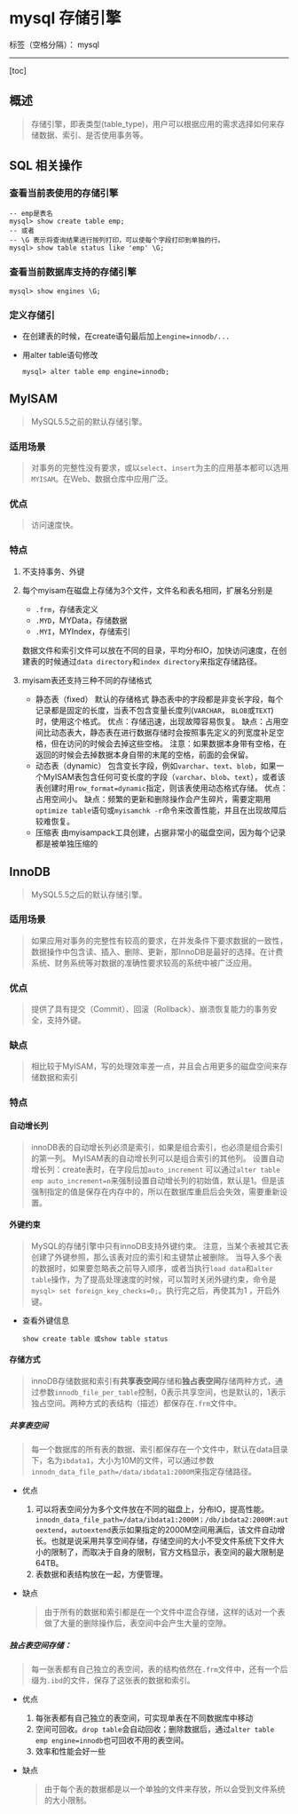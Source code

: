 # mysql 存储引擎

标签（空格分隔）： mysql

---

[toc]

## 概述
> 存储引擎，即表类型(table_type)，用户可以根据应用的需求选择如何来存储数据、索引、是否使用事务等。

## SQL 相关操作

### 查看当前表使用的存储引擎

```
-- emp是表名
mysql> show create table emp;
-- 或者
-- \G 表示将查询结果进行按列打印，可以使每个字段打印到单独的行。
mysql> show table status like 'emp' \G;
```

### 查看当前数据库支持的存储引擎

```
mysql> show engines \G;
```

### 定义存储引

- 在创建表的时候，在create语句最后加上`engine=innodb/...`
- 用alter table语句修改

    ```
    mysql> alter table emp engine=innodb;
    ```
    
## MyISAM
> MySQL5.5之前的默认存储引擎。

### 适用场景
> 对事务的完整性没有要求，或以`select`、`insert`为主的应用基本都可以选用`MYISAM`。在Web、数据仓库中应用广泛。

### 优点
> 访问速度快。

### 特点

1. 不支持事务、外键
1. 每个myisam在磁盘上存储为3个文件，文件名和表名相同，扩展名分别是
    - `.frm`，存储表定义
    - `.MYD`，MYData，存储数据
    - `.MYI`，MYIndex，存储索引

    数据文件和索引文件可以放在不同的目录，平均分布IO，加快访问速度，在创建表的时候通过`data directory`和`index directory`来指定存储路径。

1. myisam表还支持三种不同的存储格式
    - 静态表（fixed）
    默认的存储格式
    静态表中的字段都是非变长字段，每个记录都是固定的长度，当表不包含变量长度列(`VARCHAR`， `BLOB`或`TEXT`)时，使用这个格式。
    优点：存储迅速，出现故障容易恢复。
    缺点：占用空间比动态表大，静态表在进行数据存储时会按照事先定义的列宽度补足空格，但在访问的时候会去掉这些空格。
    注意：如果数据本身带有空格，在返回的时候会去掉数据本身自带的末尾的空格，前面的会保留。
    - 动态表（dynamic）
    包含变长字段，例如`varchar`、`text`、`blob`，如果一个MyISAM表包含任何可变长度的字段（`varchar`、`blob`、`text`），或者该表创建时用`row_format=dynamic`指定，则该表使用动态格式存储。
    优点：占用空间小。
    缺点：频繁的更新和删除操作会产生碎片，需要定期用`optimize table`语句或`myisamchk -r`命令来改善性能，并且在出现故障后较难恢复。
    - 压缩表
    由myisampack工具创建，占据非常小的磁盘空间，因为每个记录都是被单独压缩的

## InnoDB
> MySQL5.5之后的默认存储引擎。

### 适用场景
> 如果应用对事务的完整性有较高的要求，在并发条件下要求数据的一致性，数据操作中包含读、插入、删除、更新，那InnoDB是最好的选择。在计费系统、财务系统等对数据的准确性要求较高的系统中被广泛应用。

### 优点
> 提供了具有提交（Commit）、回滚（Rollback）、崩溃恢复能力的事务安全，支持外键。

### 缺点
> 相比较于MyISAM，写的处理效率差一点，并且会占用更多的磁盘空间来存储数据和索引

### 特点

#### 自动增长列
> innoDB表的自动增长列必须是索引，如果是组合索引，也必须是组合索引的第一列。
> MyISAM表的自动增长列可以是组合索引的其他列。
> 设置自动增长列：create表时，在字段后加`auto_increment`
> 可以通过`alter table emp auto_increment=n`来强制设置自动增长列的初始值，默认是1。但是该强制指定的值是保存在内存中的，所以在数据库重启后会失效，需要重新设置。

#### 外键约束
> MySQL的存储引擎中只有innoDB支持外键约束。
> 注意，当某个表被其它表创建了外键参照，那么该表对应的索引和主键禁止被删除。
> 当导入多个表的数据时，如果要忽略表之前导入顺序，或者当执行`load data`和`alter table`操作，为了提高处理速度的时候，可以暂时关闭外键约束，命令是`mysql> set foreign_key_checks=0;`。执行完之后，再使其为1 ，开启外键。

- 查看外键信息

    ```
    show create table 或show table status
    ```

#### 存储方式
> innoDB存储数据和索引有**共享表空间**存储和**独占表空间**存储两种方式，通过参数`innodb_file_per_table`控制，0表示共享空间，也是默认的，1表示独占空间。两种方式的表结构（描述）都保存在`.frm`文件中。

##### 共享表空间
> 每一个数据库的所有表的数据、索引都保存在一个文件中，默认在data目录下，名为`ibdata1`，大小为10M的文件，可以通过参数`innodn_data_file_path=/data/ibdata1:2000M`来指定存储路径。

- 优点
    1. 可以将表空间分为多个文件放在不同的磁盘上，分布IO，提高性能。`innodn_data_file_path=/data/ibdata1:2000M；/db/ibdata2:2000M:autoextend`，`autoextend`表示如果指定的2000M空间用满后，该文件自动增长。也就是说采用共享空间存储，存储空间的大小不受文件系统下文件大小的限制了，而取决于自身的限制，官方文档显示，表空间的最大限制是64TB。
    1. 表数据和表结构放在一起，方便管理。

- 缺点
    > 由于所有的数据和索引都是在一个文件中混合存储，这样的话对一个表做了大量的删除操作后，表空间中会产生大量的空隙。

##### 独占表空间存储：
> 每一张表都有自己独立的表空间，表的结构依然在`.frm`文件中，还有一个后缀为`.ibd`的文件，保存了这张表的数据和索引。

- 优点
    1. 每张表都有自己独立的表空间，可实现单表在不同数据库中移动
    1. 空间可回收。`drop table`会自动回收；删除数据后，通过`alter table emp engine=innodb`也可回收不用的表空间。
    1. 效率和性能会好一些

- 缺点
    > 由于每个表的数据都是以一个单独的文件来存放，所以会受到文件系统的大小限制。
